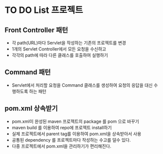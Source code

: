 # TO DO List 프로젝트

## Front Controller 패턴
* 각 path(URL)마다 Servlet을 작성하는 기존의 프로젝트를 변경
* 1개의 Servlet Controller에서 모든 요청을 수신하고
* 각각의 path에 따라 다른 클래스를 호출하여 실행하기

## Command 패턴
* Servlet에서 처리할 요청을 Command 클래스를 생성하여 요청의 응답을 대신 수행하도록 하는 패턴


## pom.xml 상속받기
* pom.xml이 완성된 maven 프로젝트의 package 를 pom 으로 바꾸기
* maven build 를 이용하여 repo에 프로젝트 install하기
* 실제 프로젝트에서 parent tag를 이용하여 pom.xml을 상속받아서 사용
* 공통된 dependency 를 프로젝트마다 작성하는 수고를 덜수 있다.
* 다중 프로젝트에서 pom.xml을 관리하기가 편리해진다.